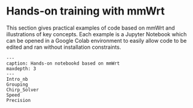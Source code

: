 # Hands-on training with mmWrt

This section gives practical examples of code based on mmWrt and illustrations of key concepts.
Each example is a Jupyter Notebook which can be opened in a Google Colab environment to easily allow code to be edited 
and ran without installation constraints.

```{toctree}
---
caption: Hands-on notebookd based on mmWrt
maxdepth: 3
---
Intro_nb
Grouping
Chirp_Solver
Speed
Precision
```